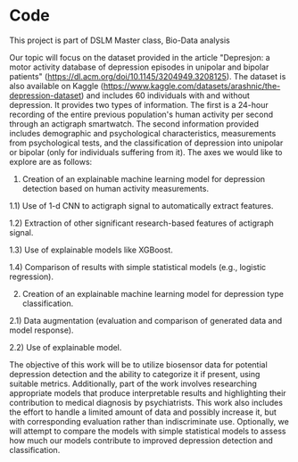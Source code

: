 # Code
This project is part of DSLM Master class, Bio-Data analysis

Our topic will focus on the dataset provided in the article "Depresjon: a motor activity database of depression episodes in unipolar and bipolar patients" (https://dl.acm.org/doi/10.1145/3204949.3208125). The dataset is also available on Kaggle (https://www.kaggle.com/datasets/arashnic/the-depression-dataset) and includes 60 individuals with and without depression. It provides two types of information. The first is a 24-hour recording of the entire previous population's human activity per second through an actigraph smartwatch. The second information provided includes demographic and psychological characteristics, measurements from psychological tests, and the classification of depression into unipolar or bipolar (only for individuals suffering from it). The axes we would like to explore are as follows:

1) Creation of an explainable machine learning model for depression detection based on human activity measurements.
   
1.1) Use of 1-d CNN to actigraph signal to automatically extract features.

1.2) Extraction of other significant research-based features of actigraph signal.

1.3) Use of explainable models like XGBoost.

1.4) Comparison of results with simple statistical models (e.g., logistic regression).
   
2) Creation of an explainable machine learning model for depression type classification.
   
2.1) Data augmentation (evaluation and comparison of generated data and model response).

2.2) Use of explainable model.

The objective of this work will be to utilize biosensor data for potential depression detection and the ability to categorize it if present, using suitable metrics. Additionally, part of the work involves researching appropriate models that produce interpretable results and highlighting their contribution to medical diagnosis by psychiatrists. This work also includes the effort to handle a limited amount of data and possibly increase it, but with corresponding evaluation rather than indiscriminate use. Optionally, we will attempt to compare the models with simple statistical models to assess how much our models contribute to improved depression detection and classification.
